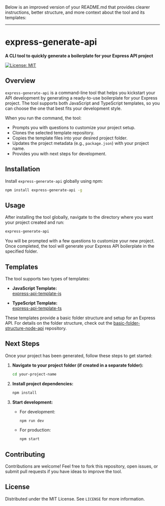 Below is an improved version of your README.md that provides clearer instructions, better structure, and more context about the tool and its templates:

---

# express-generate-api

**A CLI tool to quickly generate a boilerplate for your Express API project**

[![License: MIT](https://img.shields.io/badge/License-MIT-green.svg)](LICENSE)

## Overview

`express-generate-api` is a command-line tool that helps you kickstart your API development by generating a ready-to-use boilerplate for your Express project. The tool supports both JavaScript and TypeScript templates, so you can choose the one that best fits your development style.

When you run the command, the tool:
- Prompts you with questions to customize your project setup.
- Clones the selected template repository.
- Copies the template files into your desired project folder.
- Updates the project metadata (e.g., `package.json`) with your project name.
- Provides you with next steps for development.

## Installation

Install `express-generate-api` globally using npm:

```bash
npm install express-generate-api -g
```

## Usage

After installing the tool globally, navigate to the directory where you want your project created and run:

```bash
express-generate-api
```

You will be prompted with a few questions to customize your new project. Once completed, the tool will generate your Express API boilerplate in the specified folder.

## Templates

The tool supports two types of templates:

- **JavaScript Template:**  
  [express-api-template-js](https://github.com/amjadcp/express-api-template-js)

- **TypeScript Template:**  
  [express-api-template-ts](https://github.com/amjadcp/express-api-template-ts)

These templates provide a basic folder structure and setup for an Express API. For details on the folder structure, check out the [basic-folder-structure-node-api](https://github.com/amjadcp/basic-folder-structure-node-api) repository.

## Next Steps

Once your project has been generated, follow these steps to get started:

1. **Navigate to your project folder (if created in a separate folder):**

   ```bash
   cd your-project-name
   ```

2. **Install project dependencies:**

   ```bash
   npm install
   ```

3. **Start development:**

   - For development:

     ```bash
     npm run dev
     ```

   - For production:

     ```bash
     npm start
     ```

## Contributing

Contributions are welcome! Feel free to fork this repository, open issues, or submit pull requests if you have ideas to improve the tool.

## License

Distributed under the MIT License. See `LICENSE` for more information.